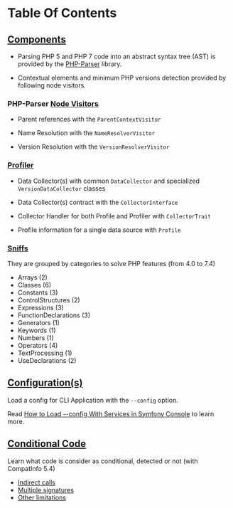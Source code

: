 # Table Of Contents

## [Components](01_Components)

* Parsing PHP 5 and PHP 7 code into an abstract syntax tree (AST) is provided by
the [PHP-Parser](https://github.com/nikic/PHP-Parser) library.

* Contextual elements and minimum PHP versions detection provided by following node visitors.

### PHP-Parser [Node Visitors](01_Components/01_PHP-Parser/Visitors.md)

  * Parent references with the `ParentContextVisitor`

  * Name Resolution with the `NameResolverVisitor`

  * Version Resolution with the `VersionResolverVisitor`

### [Profiler](01_Components/02_Profiler/Collectors.md)

  * Data Collector(s) with common `DataCollector` and specialized `VersionDataCollector` classes

  * Data Collector(s) contract with the `CollectorInterface`

  * Collector Handler for both Profile and Profiler with `CollectorTrait`

  * Profile information for a single data source with `Profile`

### [Sniffs](01_Components/03_Sniffs/Features.md)

  They are grouped by categories to solve PHP features (from 4.0 to 7.4)

  * Arrays (2)
  * Classes (6)
  * Constants (3)
  * ControlStructures (2)
  * Expressions (3)
  * FunctionDeclarations (3)
  * Generators (1)
  * Keywords (1)
  * Numbers (1)
  * Operators (4)
  * TextProcessing (1)
  * UseDeclarations (2)

## [Configuration(s)](02_Configs/README.md)

Load a config for CLI Application with the `--config` option.

Read [How to Load --config With Services in Symfony Console](https://tomasvotruba.com/blog/2018/05/14/how-to-load-config-with-services-in-symfony-console/) to learn more.

## [Conditional Code](03_Conditional_Code/1_Introduction.md)

Learn what code is consider as conditional, detected or not (with CompatInfo 5.4)

- [Indirect calls](03_Conditional_Code/2_Indirect_Call.md)
- [Multiple signatures](03_Conditional_Code/3_Multiple_Signature.md)
- [Other limitations](03_Conditional_Code/100_Limitation.md)
